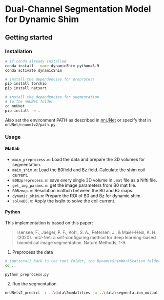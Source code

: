 # Dual-Channel Segmentation Model for Dynamic Shim



## Getting started

### Installation

```bash
# if conda already installed
conda install --name dynamicShim python=3.9
conda activate dynamicShim

# install the dependencies for preprocess
pip install torchio
pip install natsort

# install the dependencies for segmentation
# to the nnUNet folder
cd nnUNet
pip install -e .
```

Also set the environment PATH as described in [nnUNet](https://github.com/MIC-DKFZ/nnUNet) or specify that in `nnUNet/nnunetv2/path.py`

### Usage


#### Matlab
+ `main_preprocess.m`: Load the data and prepare the 3D volumes for segmentation. 
+ `main_shim.m`: Load the B0field and Bz field. Calculate the shim coil current.
+ `B0Bzpreprocess.m`: save every single 3D volume in `.mat` file as a Nifti file.
+ `get_img_params.m`: get the image parameters from B0 mat file.
+ `B0Bzmap.m`: Resolution matbch between the B0 and Bz maps.
+ `dynamic_shim.m`: Prepare the ROI of B0 and Bz for dynamic shim.
+ `solveDC.m`: Apply the lsqlin to solve the coil current.

#### Python
This implementation is based on this paper:
> Isensee, F., Jaeger, P. F., Kohl, S. A., Petersen, J., & Maier-Hein, K. H. (2020). nnU-Net: a self-configuring method for deep learning-based biomedical image segmentation. Nature Methods, 1-9.

1. Preprocess the data

```bash
# (optional) back to the root folder, the DynamicShimWorkStation folder
cd ..

python preprocess.py 
```

2. Run the segmentation
```bash
nnUNetv2_predict -i ..\data\2modalities -o ..\data\segmentation_output -d 301 -c 3d_fullres --save_probabilities -chk checkpoint_best.pth -device cpu
```
